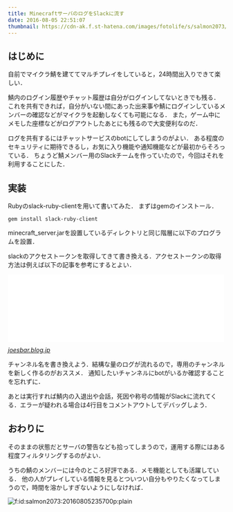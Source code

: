 ```yaml
---
title: MinecraftサーバのログをSlackに流す
date: 2016-08-05 22:51:07
thumbnail: https://cdn-ak.f.st-hatena.com/images/fotolife/s/salmon2073/20160805/20160805234813.png
---
```


## はじめに

自前でマイクラ鯖を建ててマルチプレイをしていると，24時間出入りできて楽しい．

鯖内のログイン履歴やチャット履歴は自分がログインしてないときでも残る．
これを共有できれば，自分がいない間にあった出来事や鯖にログインしているメンバーの確認などがマイクラを起動しなくても可能になる．
また，ゲーム中にメモした座標などがログアウトしたあとにも残るので大変便利なのだ．

ログを共有するにはチャットサービスのbotにしてしまうのがよい．
ある程度のセキュリティに期待できるし，お気に入り機能や通知機能などが最初からそろっている．
ちょうど鯖メンバー用のSlackチームを作っていたので，今回はそれを利用することにした．

## 実装

Rubyのslack-ruby-clientを用いて書いてみた．
まずはgemのインストール．

```
gem install slack-ruby-client
```

minecraft_server.jarを設置しているディレクトリと同じ階層に以下のプログラムを設置．

<script src="https://gist.github.com/salmon2073/5e745965f9b936cb086bdf19df2a8a65.js"></script>

slackのアクセストークンを取得してきて書き換える．アクセストークンの取得方法は例えば以下の記事を参考にするとよい．
<iframe src="//hatenablog-parts.com/embed?url=http%3A%2F%2Fjoesbar.blog.jp%2Farchives%2F1059092482.html" title="Slackでボットを作る　カスタムボット連携編 : じょえずブログ" class="embed-card embed-webcard" scrolling="no" frameborder="0" style="display: block; width: 100%; height: 155px; max-width: 500px; margin: 10px 0px;"></iframe><cite class="hatena-citation"><a href="http://joesbar.blog.jp/archives/1059092482.html">joesbar.blog.jp</a></cite>

チャンネル名を書き換えよう．結構な量のログが流れるので，専用のチャンネルを新しく作るのがおススメ．
通知したいチャンネルにbotがいるか確認することを忘れずに．

あとは実行すれば鯖内の入退出や会話，死因や称号の情報がSlackに流れてくる．エラーが疑われる場合は4行目をコメントアウトしてデバッグしよう．

## おわりに

そのままの状態だとサーバの警告なども拾ってしまうので，運用する際にはある程度フィルタリングするのがよい．

うちの鯖のメンバーには今のところ好評である．メモ機能としても活躍している．
他の人がプレイしている情報を見るとついつい自分もやりたくなってしまうので，時間を溶かしすぎないようにしなければ．

<span itemscope itemtype="http://schema.org/Photograph"><img src="https://cdn-ak.f.st-hatena.com/images/fotolife/s/salmon2073/20160805/20160805235700.png" alt="f:id:salmon2073:20160805235700p:plain" title="f:id:salmon2073:20160805235700p:plain" class="hatena-fotolife" itemprop="image"></span>

